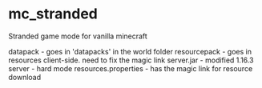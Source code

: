 # mc_stranded
Stranded game mode for vanilla minecraft

datapack - goes in 'datapacks' in the world folder
resourcepack - goes in resources client-side. need to fix the magic link
server.jar - modified 1.16.3 server - hard mode
resources.properties - has the magic link for resource download
